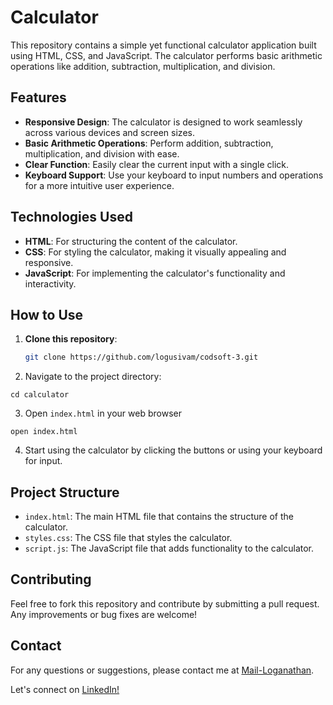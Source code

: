 # Calculator

This repository contains a simple yet functional calculator application built using HTML, CSS, and JavaScript. The calculator performs basic arithmetic operations like addition, subtraction, multiplication, and division.

## Features

- **Responsive Design**: The calculator is designed to work seamlessly across various devices and screen sizes.
- **Basic Arithmetic Operations**: Perform addition, subtraction, multiplication, and division with ease.
- **Clear Function**: Easily clear the current input with a single click.
- **Keyboard Support**: Use your keyboard to input numbers and operations for a more intuitive user experience.

## Technologies Used

- **HTML**: For structuring the content of the calculator.
- **CSS**: For styling the calculator, making it visually appealing and responsive.
- **JavaScript**: For implementing the calculator's functionality and interactivity.

## How to Use

1. **Clone this repository**:
   ```bash
   git clone https://github.com/logusivam/codsoft-3.git
   ```
2. Navigate to the project directory:
```
cd calculator
```
3. Open `index.html` in your web browser
```
open index.html
```
4. Start using the calculator by clicking the buttons or using your keyboard for input.

## Project Structure
- `index.html`: The main HTML file that contains the structure of the calculator.
- `styles.css`: The CSS file that styles the calculator.
- `script.js`: The JavaScript file that adds functionality to the calculator.

## Contributing
Feel free to fork this repository and contribute by submitting a pull request. Any improvements or bug fixes are welcome!

## Contact
For any questions or suggestions, please contact me at [Mail-Loganathan](logusivam26@gmail.com).

Let's connect on [LinkedIn!](https://www.linkedin.com/in/loganathan26/)
